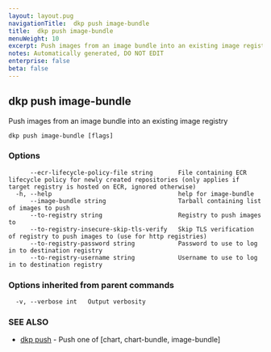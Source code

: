 ```yaml
---
layout: layout.pug
navigationTitle:  dkp push image-bundle
title:  dkp push image-bundle
menuWeight: 10
excerpt: Push images from an image bundle into an existing image registry
notes: Automatically generated, DO NOT EDIT
enterprise: false
beta: false
---
```

<!-- vale off -->
<!-- markdownlint-disable -->

## dkp push image-bundle

Push images from an image bundle into an existing image registry

```
dkp push image-bundle [flags]
```

### Options

```
      --ecr-lifecycle-policy-file string       File containing ECR lifecycle policy for newly created repositories (only applies if target registry is hosted on ECR, ignored otherwise)
  -h, --help                                   help for image-bundle
      --image-bundle string                    Tarball containing list of images to push
      --to-registry string                     Registry to push images to
      --to-registry-insecure-skip-tls-verify   Skip TLS verification of registry to push images to (use for http registries)
      --to-registry-password string            Password to use to log in to destination registry
      --to-registry-username string            Username to use to log in to destination registry
```

### Options inherited from parent commands

```
  -v, --verbose int   Output verbosity
```

### SEE ALSO

* [dkp push](/dkp/kommander/2.2/cli/dkp/push/)	 - Push one of [chart, chart-bundle, image-bundle]

